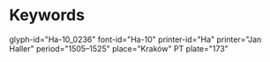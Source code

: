 # Keywords
glyph-id="Ha-10_0236"
font-id="Ha-10"
printer-id="Ha"
printer="Jan Haller"
period="1505–1525"
place="Kraków"
PT plate="173"

